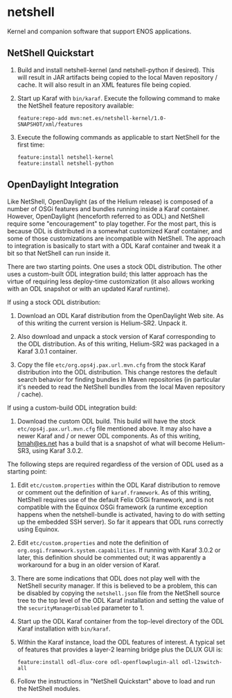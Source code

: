 netshell
========

Kernel and companion software that support ENOS applications.

NetShell Quickstart
-------------------

1.  Build and install netshell-kernel (and netshell-python if desired).
    This will result in JAR artifacts being copied to the local Maven repository / cache.
    It will also result in an XML features file being copied.

2.  Start up Karaf with ```bin/karaf```.  Execute the following command to make the NetShell
    feature repository available:

        feature:repo-add mvn:net.es/netshell-kernel/1.0-SNAPSHOT/xml/features

3.  Execute the following commands as applicable to start NetShell for the first time:

        feature:install netshell-kernel
        feature:install netshell-python

OpenDaylight Integration
------------------------

Like NetShell, OpenDaylight (as of the Helium release) is composed of a number of OSGi features and bundles
running inside a Karaf container.  However, OpenDaylight (henceforth referred to as ODL) and NetShell require some
"encouragement" to play together.  For the most part, this is because ODL is distributed in a somewhat
customized Karaf container, and some of those customizations are incompatible with NetShell.  The approach
to integration is basically to start with a ODL Karaf container and tweak it a bit so that NetShell
can run inside it.

There are two starting points.  One uses a stock ODL distribution.  The other uses a custom-built ODL
integration build; this latter approach has the virtue of requiring less deploy-time customization (it also
allows working with an ODL snapshot or with an updated Karaf runtime).

If using a stock ODL distribution:

1.  Download an ODL Karaf distribution from the OpenDaylight Web site.
    As of this writing the current version is Helium-SR2.  Unpack it.

2.  Also download and unpack a stock version of Karaf corresponding to the ODL distribution.  As of this
    writing, Helium-SR2 was packaged in a Karaf 3.0.1 container.

3.  Copy the file ```etc/org.ops4j.pax.url.mvn.cfg``` from the stock Karaf distribution into the ODL
    distribution.  This change restores the default search behavior for finding bundles in Maven
    repositories (in particular it's needed to read the NetShell bundles from the local Maven
    repository / cache).

If using a custom-build ODL integration build:

1.  Download the custom ODL build.  This build will have the stock ```etc/ops4j.pax.url.mvn.cfg``` file
    mentioned above.  It may also have a newer Karaf and / or newer ODL components.  As of this writing,
    bmah@es.net has a build that is a snapshot of what will become Helium-SR3, using Karaf 3.0.2.

The following steps are required regardless of the version of ODL used as a starting point:

1.  Edit ```etc/custom.properties``` within the ODL Karaf distribution to remove or comment out the definition
    of ```karaf.framework```.  As of this writing, NetShell requires use of the default Felix OSGi framework,
    and is not compatible with the Equinox OSGi framework (a runtime exception happens when the
    netshell-bundle is activated, having to do with setting up the embedded SSH server).
    So far it appears that ODL runs correctly using Equinox.

2.  Edit ```etc/custom.properties``` and note the definition of ```org.osgi.framework.system.capabilities```.
    If running with Karaf 3.0.2 or later, this definition should be commented out; it was apparently a
    workaround for a bug in an older version of Karaf.

3.  There are some indications that ODL does not play well with the NetShell security manager.  If this is
    believed to be a problem, this can be disabled by copying the ```netshell.json``` file from the NetShell
    source tree to the top level of the ODL Karaf installation and setting the value of the
    ```securityManagerDisabled``` parameter to 1.

4.  Start up the ODL Karaf container from the top-level directory of the ODL Karaf installation with ```bin/karaf```.

5.  Within the Karaf instance, load the ODL features of interest.  A typical set of features that provides a
    layer-2 learning bridge plus the DLUX GUI is:

        feature:install odl-dlux-core odl-openflowplugin-all odl-l2switch-all

6.  Follow the instructions in "NetShell Quickstart" above to load and run the NetShell modules.


